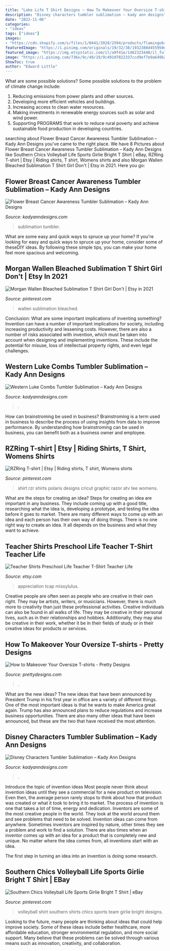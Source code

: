 ```yaml
---
title: "Lake Life T Shirt Designs ~ How To Makeover Your Oversize T-shirts"
description: "Disney characters tumbler sublimation – kady ann designs"
date: "2022-11-06"
categories:
- "ideas"
tags: ["ideas"]
images:
- "https://cdn.shopify.com/s/files/1/0441/3928/2594/products/flamingobreastcancerawar._1024x1024.png?v=1614871961"
featuredImage: "https://i.pinimg.com/originals/19/32/38/1932388d455950ef8efcb588892f7343.jpg"
featured_image: "https://img.etsystatic.com/il/a9f41e/1462323440/il_fullxfull.1462323440_mbmg.jpg?version=1"
image: "https://i.pinimg.com/736x/9c/49/19/9c49197022337ccd9ef7e9a649b22d7d.jpg"
ShowToc: true
author: "Edward Little"
---
```



What are some possible solutions?
Some possible solutions to the problem of climate change include:
1. Reducing emissions from power plants and other sources. 
2. Developing more efficient vehicles and buildings. 
3. Increasing access to clean water resources. 
4. Making investments in renewable energy sources such as solar and wind power. 
5. Supporting PROGRAMS that work to reduce rural poverty and achieve sustainable food production in developing countries.

	

		
searching about Flower Breast Cancer Awareness Tumbler Sublimation – Kady Ann Designs you've came to the right place. We have 8 Pictures about Flower Breast Cancer Awareness Tumbler Sublimation – Kady Ann Designs like Southern Chics Volleyball Life Sports Girlie Bright T Shirt | eBay, RZRing T-shirt | Etsy | Riding shirts, T shirt, Womens shirts and also Morgan Wallen Bleached Sublimation T Shirt Girl Don&#039;t | Etsy in 2021. Here you go:
		
    
## Flower Breast Cancer Awareness Tumbler Sublimation – Kady Ann Designs

<img loading=lazy src="https://cdn.shopify.com/s/files/1/0441/3928/2594/products/flamingobreastcancerawar._1024x1024.png?v=1614871961" onerror="this.onerror=null;this.src='https://tse3.mm.bing.net/th?id=OIP.L4QiumMMdMDtpQ9DMt41VAHaF7&amp;pid=15.1';" alt="Flower Breast Cancer Awareness Tumbler Sublimation – Kady Ann Designs">

_Source: kadyanndesigns.com_

>sublimation tumbler. 

	

What are some easy and quick ways to spruce up your home?
If you're looking for easy and quick ways to spruce up your home, consider some of theseDIY ideas. By following these simple tips, you can make your home feel more spacious and welcoming.

    
## Morgan Wallen Bleached Sublimation T Shirt Girl Don&#039;t | Etsy In 2021

<img loading=lazy src="https://i.pinimg.com/originals/19/32/38/1932388d455950ef8efcb588892f7343.jpg" onerror="this.onerror=null;this.src='https://tse1.mm.bing.net/th?id=OIP.I4MkEsLgDg9RNQWQ-8n3xwHaJ4&amp;pid=15.1';" alt="Morgan Wallen Bleached Sublimation T Shirt Girl Don&#039;t | Etsy in 2021">

_Source: pinterest.com_

>wallen sublimation bleached. 

	

Conclusion: What are some important implications of inventing something?
Invention can have a number of important implications for society, including increasing productivity and lessening costs. However, there are also a number of risks associated with invention, which must be taken into account when designing and implementing inventions. These include the potential for misuse, loss of intellectual property rights, and even legal challenges.

    
## Western Luke Combs Tumbler Sublimation – Kady Ann Designs

<img loading=lazy src="https://cdn.shopify.com/s/files/1/0441/3928/2594/products/IMG_1850_1024x1024.jpg?v=1617155026" onerror="this.onerror=null;this.src='https://tse2.mm.bing.net/th?id=OIP.-j3f2FtuXnvgAEpF135JEgHaGU&amp;pid=15.1';" alt="Western Luke Combs Tumbler Sublimation – Kady Ann Designs">

_Source: kadyanndesigns.com_

>. 

	

How can brainstroming be used in business?
Brainstroming is a term used in business to describe the process of using insights from data to improve performance. By understanding how brainstroming can be used in business, you can benefit both as a business owner and employee.

    
## RZRing T-shirt | Etsy | Riding Shirts, T Shirt, Womens Shirts

<img loading=lazy src="https://i.pinimg.com/736x/9c/49/19/9c49197022337ccd9ef7e9a649b22d7d.jpg" onerror="this.onerror=null;this.src='https://tse2.mm.bing.net/th?id=OIP.5FMWUYSNhAOzqPDrIMEhGgHaJ4&amp;pid=15.1';" alt="RZRing T-shirt | Etsy | Riding shirts, T shirt, Womens shirts">

_Source: pinterest.com_

>shirt rzr shirts polaris designs cricut graphic razor atv tee womens. 

	

What are the steps for creating an idea?
Steps for creating an idea are important in any business. They include coming up with a good title, researching what the idea is, developing a prototype, and testing the idea before it goes to market. 
There are many different ways to come up with an idea and each person has their own way of doing things. There is no one right way to create an idea. It all depends on the business and what they want to achieve.

    
## Teacher Shirts Preschool Life Teacher T-Shirt Teacher Life

<img loading=lazy src="https://img.etsystatic.com/il/a9f41e/1462323440/il_fullxfull.1462323440_mbmg.jpg?version=1" onerror="this.onerror=null;this.src='https://tse3.mm.bing.net/th?id=OIP.M-GxhMaGD90oWaxav1lSGwHaH4&amp;pid=15.1';" alt="Teacher Shirts Preschool Life Teacher T-Shirt Teacher Life">

_Source: etsy.com_

>appreciation tcap missylulus. 

	

Creative people are often seen as people who are creative in their own right. They may be artists, writers, or musicians. However, there is much more to creativity than just these professional activities. Creative individuals can also be found in all walks of life. They may be creative in their personal lives, such as in their relationships and hobbies. Additionally, they may also be creative in their work, whether it be in their fields of study or in their creative ideas for products or services.

    
## How To Makeover Your Oversize T-shirts - Pretty Designs

<img loading=lazy src="http://www.prettydesigns.com/wp-content/uploads/2014/08/T-shirt-into-Bags.jpg" onerror="this.onerror=null;this.src='https://tse4.mm.bing.net/th?id=OIP.73i-aBbQBveAjxTSN42FuQHaPM&amp;pid=15.1';" alt="How to Makeover Your Oversize T-shirts - Pretty Designs">

_Source: prettydesigns.com_

>. 

	

What are the new ideas?
The new ideas that have been announced by President Trump in his first year in office are a variety of different things. One of the most important ideas is that he wants to make America great again. Trump has also announced plans to reduce regulations and increase business opportunities. There are also many other ideas that have been announced, but these are the two that have received the most attention.

    
## Disney Characters Tumbler Sublimation – Kady Ann Designs

<img loading=lazy src="https://cdn.shopify.com/s/files/1/0441/3928/2594/products/disneycharacters_1024x1024.png?v=1620613981" onerror="this.onerror=null;this.src='https://tse2.mm.bing.net/th?id=OIP.CRHzFqKqxduJxl6hpVwWPAHaF7&amp;pid=15.1';" alt="Disney Characters Tumbler Sublimation – Kady Ann Designs">

_Source: kadyanndesigns.com_

>. 

	

Introduce the topic of invention ideas
Most people never think about invention ideas until they see a commercial for a new product on television. Even then, the average person rarely stops to think about how that product was created or what it took to bring it to market. The process of invention is one that takes a lot of time, energy and dedication. Inventors are some of the most creative people in the world. They look at the world around them and see problems that need to be solved.
Invention ideas can come from anywhere. Sometimes inventors are inspired by nature, other times they see a problem and work to find a solution. There are also times when an inventor comes up with an idea for a product that is completely new and unique. No matter where the idea comes from, all inventions start with an idea.

The first step in turning an idea into an invention is doing some research.

    
## Southern Chics Volleyball Life Sports Girlie Bright T Shirt | EBay

<img loading=lazy src="https://i.pinimg.com/736x/66/d1/3d/66d13d99d582c0c92dbf581371f4f833.jpg" onerror="this.onerror=null;this.src='https://tse1.mm.bing.net/th?id=OIP.FyNK5_n5Ywf6QgqndmlMIQHaHa&amp;pid=15.1';" alt="Southern Chics Volleyball Life Sports Girlie Bright T Shirt | eBay">

_Source: pinterest.com_

>volleyball shirt southern shirts chics sports team girlie bright designs. 

	

Looking to the future, many people are thinking about ideas that could help improve society. Some of these ideas include better healthcare, more affordable education, stronger environmental regulation, and more social support. Many believe that these problems can be solved through various means such as innovation, creativity, and collaboration.

